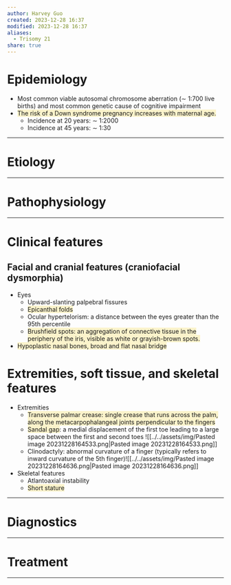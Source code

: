 ```yaml
---
author: Harvey Guo
created: 2023-12-28 16:37
modified: 2023-12-28 16:37
aliases:
  - Trisomy 21
share: true
---
```


# Epidemiology
- Most common viable autosomal chromosome aberration (∼ 1:700 live births) and most common genetic cause of cognitive impairment
- <span style="background:rgba(240, 200, 0, 0.2)">The risk of a Down syndrome pregnancy increases with maternal age.</span>
	- Incidence at 20 years: ∼ 1:2000
	- Incidence at 45 years: ∼ 1:30

---
# Etiology


---
# Pathophysiology


---
# Clinical features
## Facial and cranial features (craniofacial dysmorphia)
- Eyes
	- Upward-slanting palpebral fissures
	- <span style="background:rgba(240, 200, 0, 0.2)">Epicanthal folds</span>
	- Ocular hypertelorism: a distance between the eyes greater than the 95th percentile
	- <span style="background:rgba(240, 200, 0, 0.2)">Brushfield spots: an aggregation of connective tissue in the periphery of the iris, visible as white or grayish-brown spots.</span>
- <span style="background:rgba(240, 200, 0, 0.2)">Hypoplastic nasal bones, broad and flat nasal bridge</span>
# Extremities, soft tissue, and skeletal features
- Extremities
	- <span style="background:rgba(240, 200, 0, 0.2)">Transverse palmar crease: single crease that runs across the palm, along the metacarpophalangeal joints perpendicular to the fingers </span>
	- <span style="background:rgba(240, 200, 0, 0.2)">Sandal gap</span>: a medial displacement of the first toe leading to a large space between the first and second toes ![[../../assets/img/Pasted image 20231228164533.png|Pasted image 20231228164533.png]]
	- Clinodactyly: abnormal curvature of a finger (typically refers to inward curvature of the 5th finger)![[../../assets/img/Pasted image 20231228164636.png|Pasted image 20231228164636.png]]
- Skeletal features
	- Atlantoaxial instability
	- <span style="background:rgba(240, 200, 0, 0.2)">Short stature</span>

---
# Diagnostics


---
# Treatment


---
